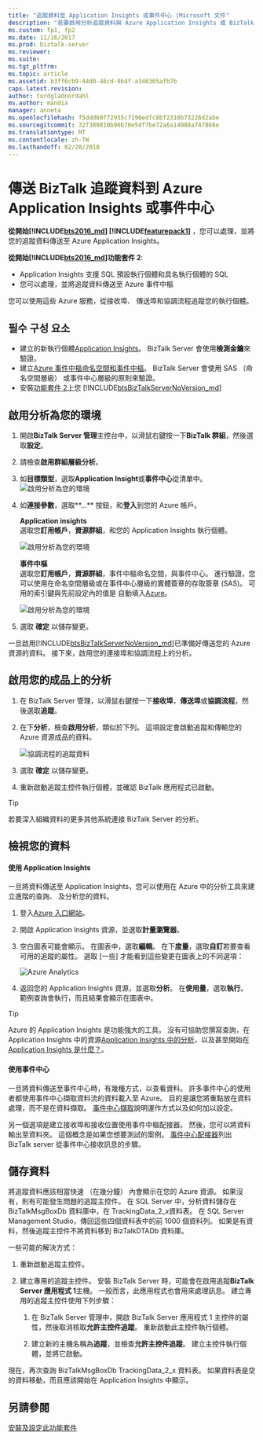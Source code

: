 ```yaml
---
title: "追蹤資料至 Application Insights 或事件中心 |Microsoft 文件"
description: "若要啟用分析追蹤資料與 Azure Application Insights 或 BizTalk Server 中的 Azure 事件中心的功能套件的安裝"
ms.custom: fp1, fp2
ms.date: 11/16/2017
ms.prod: biztalk-server
ms.reviewer: 
ms.suite: 
ms.tgt_pltfrm: 
ms.topic: article
ms.assetid: b3ff6cb9-44d0-46cd-9b4f-a346365afb7b
caps.latest.revision: 
author: tordgladnordahl
ms.author: mandia
manager: anneta
ms.openlocfilehash: f5ddd60f72955c7196edfc8bf2310b73226d2abe
ms.sourcegitcommit: 32f380810b90b70e5df7be72a6a14988a747868e
ms.translationtype: MT
ms.contentlocale: zh-TW
ms.lasthandoff: 02/28/2018
---
```

# <a name="send-biztalk-tracking-data-to-azure-application-insights-or-event-hubs"></a>傳送 BizTalk 追蹤資料到 Azure Application Insights 或事件中心

**從開始[!INCLUDE[bts2016_md](../includes/bts2016-md.md)] [!INCLUDE[featurepack1](../includes/featurepack1.md)]** ，您可以處理，並將您的追蹤資料傳送至 Azure Application Insights。 
          
**從開始[!INCLUDE[bts2016_md](../includes/bts2016-md.md)]功能套件 2**:

* Application Insights 支援 SQL 預設執行個體和具名執行個體的 SQL
* 您可以處理，並將追蹤資料傳送至 Azure 事件中樞

您可以使用這些 Azure 服務，從接收埠、 傳送埠和協調流程追蹤您的執行個體。

## <a name="prerequisites"></a>필수 구성 요소
* 建立的新執行個體[Application Insights](https://docs.microsoft.com/azure/application-insights/app-insights-create-new-resource)。 BizTalk Server 會使用**檢測金鑰**來驗證。
* 建立[Azure 事件中樞命名空間和事件中樞](https://docs.microsoft.com/azure/event-hubs/event-hubs-create)。 BizTalk Server 會使用 SAS （命名空間層級） 或事件中心層級的原則來驗證。
* 安裝[功能套件 2](https://aka.ms/bts2016fp2)上您 [!INCLUDE[btsBizTalkServerNoVersion_md](../includes/btsbiztalkservernoversion-md.md)]

## <a name="enable-analytics-for-your-environment"></a>啟用分析為您的環境

1. 開啟**BizTalk Server 管理**主控台中，以滑鼠右鍵按一下**BizTalk 群組**，然後選取**設定**。 
2. 請檢查**啟用群組層級分析**。
3. 如**目標類型**，選取**Application Insight**或**事件中心**從清單中。
    ![啟用分析為您的環境](../core/media/environmentsettingapplicationinishgt.PNG)

4. 如**連接參數**，選取**...**  按鈕，和**登入**到您的 Azure 帳戶。  

    **Application insights**  
    選取您**訂用帳戶**，**資源群組**，和您的 Application Insights 執行個體。

    ![啟用分析為您的環境](../core/media/analytics-group-application-insights.png)

    **事件中樞**  
    選取您**訂用帳戶**，**資源群組**，事件中樞命名空間，與事件中心。 進行驗證，您可以使用在命名空間層級或在事件中心層級的實體簽章的存取簽章 (SAS)。 可用的索引鍵與先前設定內的值是 自動填入[Azure](https://portal.azure.com)。

    ![啟用分析為您的環境](../core/media/send-tracking-data-to-azure.png)

5. 選取 **確定** 以儲存變更。 

一旦啟用[!INCLUDE[btsBizTalkServerNoVersion_md](../includes/btsbiztalkservernoversion-md.md)]已準備好傳送您的 Azure 資源的資料。 接下來，啟用您的連接埠和協調流程上的分析。 

## <a name="enable-analytics-on-your-artifacts"></a>啟用您的成品上的分析

1. 在 BizTalk Server 管理，以滑鼠右鍵按一下**接收埠**，**傳送埠**或**協調流程**，然後選取**追蹤**。
2. 在下**分析**，檢查**啟用分析**，類似於下列。 這項設定會啟動追蹤和傳輸您的 Azure 資源成品的資料。
    
    ![協調流程的追蹤資料](../core/media/orchestrationsettingsapplicationinsight.PNG)

3. 選取 **確定** 以儲存變更。
4. 重新啟動追蹤主控件執行個體，並確認 BizTalk 應用程式已啟動。

> [!TIP]
> 若要深入組織資料的更多其他系統連接 BizTalk Server 的分析。

## <a name="view-your-data"></a>檢視您的資料

#### <a name="use-application-insights"></a>使用 Application Insights
一旦將資料傳送至 Application Insights，您可以使用在 Azure 中的分析工具來建立進階的查詢、 及分析您的資料。

1. 登入[Azure 入口網站](https://portal.azure.com)。
2. 開啟 Application Insights 資源，並選取**計量瀏覽器**。
3. 空白圖表可能會顯示。 在圖表中，選取**編輯**。 在下**度量**，選取**自訂**若要查看可用的追蹤的屬性。 選取 [一些] 才能看到這些變更在圖表上的不同選項： 

    ![Azure Analytics](../core/media/azure-stream-metrics-custom.png)

4. 返回您的 Application Insights 資源，並選取**分析**。 在**使用量**，選取**執行**。 範例查詢會執行，而且結果會顯示在圖表中。  

> [!TIP]
> Azure 的 Application Insights 是功能強大的工具。 沒有可協助您撰寫查詢，在 Application Insights 中的資源[Application Insights 中的分析](https://docs.microsoft.com/azure/application-insights/app-insights-analytics)，以及甚至開始在[Application Insights 是什麼？](https://docs.microsoft.com/azure/application-insights/app-insights-overview)。

#### <a name="use-event-hubs"></a>使用事件中心
一旦將資料傳送至事件中心時，有幾種方式，以查看資料。 許多事件中心的使用者都使用事件中心擷取資料流的資料載入至 Azure。 目的是讓您將重點放在資料處理，而不是在資料擷取。 [事件中心擷取](https://docs.microsoft.com/azure/event-hubs/event-hubs-capture-overview)說明運作方式以及如何加以設定。

另一個選項是建立接收埠和接收位置使用事件中樞配接器。 然後，您可以將資料輸出至資料夾。 這個概念是如果您想要測試的案例。 [事件中心配接器](event-hubs-adapter.md)列出 BizTalk server 從事件中心接收訊息的步驟。

## <a name="where-the-data-is-stored"></a>儲存資料

將追蹤資料應該相當快速 （在幾分鐘） 內會顯示在您的 Azure 資源。 如果沒有，則有可能發生問題的追蹤主控件。 在 SQL Server 中，分析資料儲存在 BizTalkMsgBoxDb 資料庫中，在 TrackingData_2_*x*資料表。 在 SQL Server Management Studio，傳回這些四個資料表中的前 1000 個資料列。 如果是有資料，然後追蹤主控件不將資料移到 BizTalkDTADb 資料庫。 

一些可能的解決方式：

1. 重新啟動追蹤主控件。
2. 建立專用的追蹤主控件。 安裝 BizTalk Server 時，可能會在啟用追蹤**BizTalk Server 應用程式 1**主機。 一般而言，此應用程式也會用來處理訊息。 建立專用的追蹤主控件使用下列步驟： 

    1. 在 BizTalk Server 管理中，開啟 BizTalk Server 應用程式 1 主控件的屬性，然後取消核取**允許主控件追蹤**。 重新啟動此主控件執行個體。

    2. 建立新的主機名稱為**追蹤**，並檢查**允許主控件追蹤**。 建立主控件執行個體，並將它啟動。

現在，再次查詢 BizTalkMsgBoxDb TrackingData_2_x 資料表。 如果資料表是空的資料移動，而且應該開始在 Application Insights 中顯示。
    
## <a name="see-also"></a>另請參閱
 [安裝及設定此功能套件](../core/configure-the-feature-pack.md)